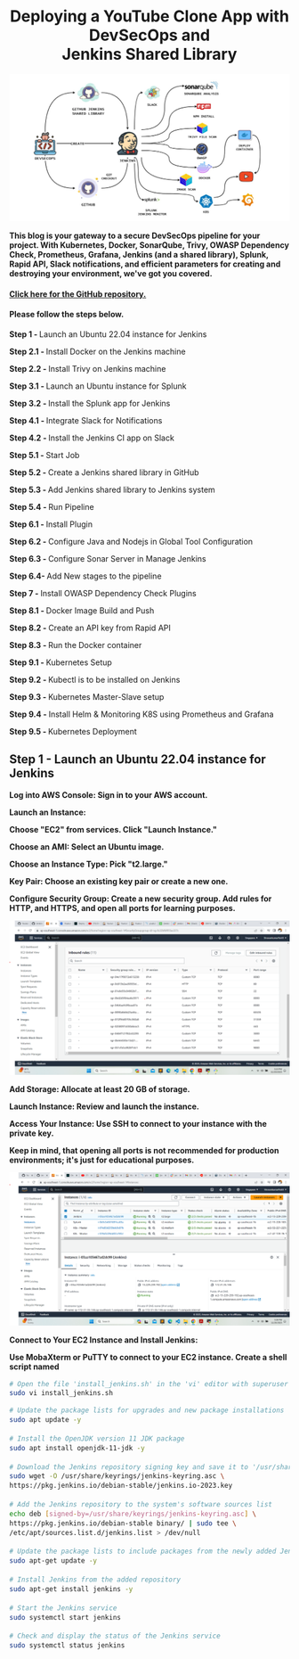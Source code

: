<div>
  <h1 align="center"><b>Deploying a YouTube Clone App with DevSecOps and <br/>Jenkins Shared Library</b></h1>
  <img src="./public/assets/CICD-Project-1.png" alt="CICD-Project-1.png">
  <p><b>This blog is your gateway to a secure DevSecOps pipeline for your project. With Kubernetes, Docker, SonarQube, Trivy, OWASP Dependency Check, Prometheus, Grafana, Jenkins (and a shared library), Splunk, Rapid API, Slack notifications, and efficient parameters for creating and destroying your environment, we've got you covered.</b></p>
  <h4>
      <b>
        <u>
          <a href="https://github.com/Shravankumar1989/Youtube-clone-app.git">
            Click here for the GitHub repository.
          </a>
        </u>
      </b>
  </h4>
  <h4>
    Please follow the steps below.
  </h4>
  <p><b>Step 1 - </b>Launch an Ubuntu 22.04 instance for Jenkins</p>
  <p><b>Step 2.1 - </b>Install Docker on the Jenkins machine</p>
  <p><b>Step 2.2 - </b>Install Trivy on Jenkins machine</p>
  <p><b>Step 3.1 - </b>Launch an Ubuntu instance for Splunk</p>
  <p><b>Step 3.2 - </b>Install the Splunk app for Jenkins</p>
  <p><b>Step 4.1 - </b>Integrate Slack for Notifications</p>
  <p><b>Step 4.2 - </b>Install the Jenkins CI app on Slack</p>
  <p><b>Step 5.1 - </b>Start Job</p>
  <p><b>Step 5.2 - </b>Create a Jenkins shared library in GitHub</p>
  <p><b>Step 5.3 - </b>Add Jenkins shared library to Jenkins system</p>
  <p><b>Step 5.4 - </b>Run Pipeline</p>
  <p><b>Step 6.1 - </b>Install Plugin</p>
  <p><b>Step 6.2 - </b>Configure Java and Nodejs in Global Tool Configuration</p>
  <p><b>Step 6.3 - </b>Configure Sonar Server in Manage Jenkins</p>
  <p><b>Step 6.4- </b>Add New stages to the pipeline</p>
  <p><b>Step 7 - </b>Install OWASP Dependency Check Plugins</p>
  <p><b>Step 8.1 - </b>Docker Image Build and Push</p>
  <p><b>Step 8.2 - </b>Create an API key from Rapid API</p>
  <p><b>Step 8.3 - </b>Run the Docker container</p>
  <p><b>Step 9.1 - </b>Kubernetes Setup</p>
  <p><b>Step 9.2 - </b>Kubectl is to be installed on Jenkins</p>
  <p><b>Step 9.3 - </b>Kubernetes Master-Slave setup</p>
  <p><b>Step 9.4 - </b>Install Helm & Monitoring K8S using Prometheus and Grafana</p>
  <p><b>Step 9.5 - </b>Kubernetes Deployment</p>

  <h2><b>Step 1 - Launch an Ubuntu 22.04 instance for Jenkins</b></h2>
  <p><b>Log into AWS Console: Sign in to your AWS account.</b></p>
  <p><b>Launch an Instance:</b></p>
  <p><b>Choose "EC2" from services. Click "Launch Instance."</b></p>
  <p><b>Choose an AMI: Select an Ubuntu image.</b></p>
  <p><b>Choose an Instance Type: Pick "t2.large."</b></p>
  <p><b>Key Pair: Choose an existing key pair or create a new one.</b></p>
  <p><b>Configure Security Group: Create a new security group. Add rules for HTTP, and HTTPS, and open all ports for learning purposes.</b></p>
  <img src="./public/assets/EC2-Instance-2.png" alt="EC2-Instance-2.png">
  <p><b>Add Storage: Allocate at least 20 GB of storage.</b></p>
  <p><b>Launch Instance: Review and launch the instance.</b></p>
  <p><b>Access Your Instance: Use SSH to connect to your instance with the private key.</b></p>
  <p><b>Keep in mind, that opening all ports is not recommended for production environments; it's just for educational purposes.</b></p>
  <img src="./public/assets/EC2-Instance-1.png" alt="EC2-Instance-1.png">
  <p><b>Connect to Your EC2 Instance and Install Jenkins:</b></p>
  <p><b>Use MobaXterm or PuTTY to connect to your EC2 instance. Create a shell script named</b></p>
  
  ```sh
  # Open the file 'install_jenkins.sh' in the 'vi' editor with superuser privileges
  sudo vi install_jenkins.sh
  ```

  ```sh
  # Update the package lists for upgrades and new package installations
sudo apt update -y

# Install the OpenJDK version 11 JDK package
sudo apt install openjdk-11-jdk -y

# Download the Jenkins repository signing key and save it to '/usr/share/keyrings/jenkins-keyring.asc'
sudo wget -O /usr/share/keyrings/jenkins-keyring.asc \
  https://pkg.jenkins.io/debian-stable/jenkins.io-2023.key

# Add the Jenkins repository to the system's software sources list
echo deb [signed-by=/usr/share/keyrings/jenkins-keyring.asc] \
  https://pkg.jenkins.io/debian-stable binary/ | sudo tee \
  /etc/apt/sources.list.d/jenkins.list > /dev/null

# Update the package lists to include packages from the newly added Jenkins repository
sudo apt-get update -y

# Install Jenkins from the added repository
sudo apt-get install jenkins -y

# Start the Jenkins service
sudo systemctl start jenkins

# Check and display the status of the Jenkins service
sudo systemctl status jenkins
  ```
  
  <p><b></b></p>
  <p><b></b></p>
  <p><b></b></p>
  <p><b></b></p>
  <p><b></b></p>
  <p><b></b></p>
  <p><b></b></p>
  <p><b></b></p>
  <p><b></b></p>
  <p><b></b></p>
  <p><b></b></p>
  <p><b></b></p>
  <p><b></b></p>
  <p><b></b></p>
  <p><b></b></p>
  <p><b></b></p>
  <p><b></b></p>
  <p><b></b></p>
  <p><b></b></p>
  <p><b></b></p>
  <p><b></b></p>
  <p><b></b></p>
  
  
</div>
